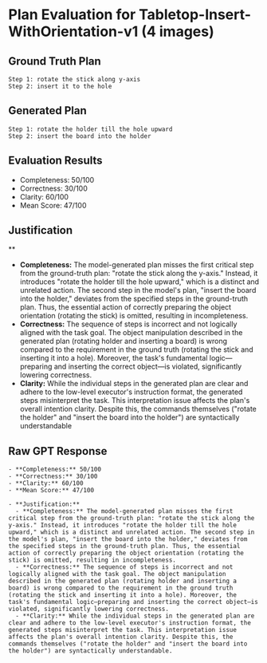 # Plan Evaluation for Tabletop-Insert-WithOrientation-v1 (4 images)

## Ground Truth Plan
```
Step 1: rotate the stick along y-axis
Step 2: insert it to the hole
```

## Generated Plan
```
Step 1: rotate the holder till the hole upward
Step 2: insert the board into the holder
```

## Evaluation Results
- Completeness: 50/100
- Correctness: 30/100
- Clarity: 60/100
- Mean Score: 47/100

## Justification
**  
  - **Completeness:** The model-generated plan misses the first critical step from the ground-truth plan: "rotate the stick along the y-axis." Instead, it introduces "rotate the holder till the hole upward," which is a distinct and unrelated action. The second step in the model's plan, "insert the board into the holder," deviates from the specified steps in the ground-truth plan. Thus, the essential action of correctly preparing the object orientation (rotating the stick) is omitted, resulting in incompleteness.  
  - **Correctness:** The sequence of steps is incorrect and not logically aligned with the task goal. The object manipulation described in the generated plan (rotating holder and inserting a board) is wrong compared to the requirement in the ground truth (rotating the stick and inserting it into a hole). Moreover, the task's fundamental logic—preparing and inserting the correct object—is violated, significantly lowering correctness.  
  - **Clarity:** While the individual steps in the generated plan are clear and adhere to the low-level executor's instruction format, the generated steps misinterpret the task. This interpretation issue affects the plan's overall intention clarity. Despite this, the commands themselves ("rotate the holder" and "insert the board into the holder") are syntactically understandable

## Raw GPT Response
```
- **Completeness:** 50/100  
- **Correctness:** 30/100  
- **Clarity:** 60/100  
- **Mean Score:** 47/100  

- **Justification:**  
  - **Completeness:** The model-generated plan misses the first critical step from the ground-truth plan: "rotate the stick along the y-axis." Instead, it introduces "rotate the holder till the hole upward," which is a distinct and unrelated action. The second step in the model's plan, "insert the board into the holder," deviates from the specified steps in the ground-truth plan. Thus, the essential action of correctly preparing the object orientation (rotating the stick) is omitted, resulting in incompleteness.  
  - **Correctness:** The sequence of steps is incorrect and not logically aligned with the task goal. The object manipulation described in the generated plan (rotating holder and inserting a board) is wrong compared to the requirement in the ground truth (rotating the stick and inserting it into a hole). Moreover, the task's fundamental logic—preparing and inserting the correct object—is violated, significantly lowering correctness.  
  - **Clarity:** While the individual steps in the generated plan are clear and adhere to the low-level executor's instruction format, the generated steps misinterpret the task. This interpretation issue affects the plan's overall intention clarity. Despite this, the commands themselves ("rotate the holder" and "insert the board into the holder") are syntactically understandable.
```
